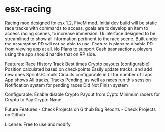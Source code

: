 # esx-racing
Racing mod designed for esx 1.2, FiveM mod. Initial dev build will be static race tracks with commands to access, goals are to develop an item to access racing scenes, to increase immersion. Ui interface designed to be streamlined to show all information pertinent to the race scene. Built under the assumption PD will not be able to use. Feature in plans to disable PD from viewing app at all.
No Plans to support Cash trasnsactions, players using the app should handle that on RP side.

Features:
Race History
Track Best times
Crypto payouts (configurable)
Position calculated based on checkpoints
Easily update tracks, and add new ones
Sprints/Circuits
Circuits configurable in UI for number of Laps
App shows All tracks, Tracks Pending, as well as races run this session
Notification system for pending races
Did Not Finish system 

Configurable:
Enable disable Crypto
Payout from Cypto
Minimum racers for Crypto to Pay
Crypto Name


Future Features - Check Projects on Github
Bug Reports - Check Projects on Github

License:
Free to use and modify.

